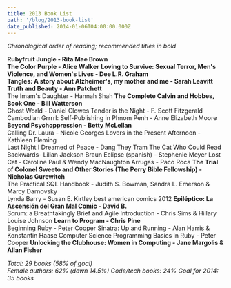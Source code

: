 ```yaml
---
title: 2013 Book List
path: '/blog/2013-book-list'
date_published: 2014-01-06T04:00:00.000Z
---
```


_Chronological order of reading; recommended titles in bold_

**Rubyfruit Jungle - Rita Mae Brown  
The Color Purple - Alice Walker**
**Loving to Survive: Sexual Terror, Men's Violence, and Women's Lives - Dee L.R. Graham**  
**Tangles: A story about Alzheimer's, my mother and me - Sarah Leavitt**  
**Truth and Beauty - Ann Patchett**  
The Imam's Daughter - Hannah Shah
**The Complete Calvin and Hobbes, Book One - Bill Watterson**  
Ghost World - Daniel Clowes
Tender is the Night - F. Scott Fitzgerald
Cambodian Grrrrl: Self-Publishing in Phnom Penh - Anne Elizabeth Moore  
**Beyond Psychoppression - Betty McLellan**  
Calling Dr. Laura - Nicole Georges
Lovers in the Present Afternoon - Kathleen Fleming  
Last Night I Dreamed of Peace - Dang They Tram
The Cat Who Could Read Backwards- Lilian Jackson Braun
Eclipse (spanish) - Stephenie Meyer
Lost Cat - Caroline Paul & Wendy MacNaughton
Arrugas - Paco Roca
**The Trial of Colonel Sweeto and Other Stories (The Perry Bible Fellowship) - Nicholas Gurewitch**  
The Practical SQL Handbook - Judith S. Bowman, Sandra L. Emerson & Marcy Darnovsky  
Lynda Barry - Susan E. Kirtley
best american comics 2012
**Epiléptico: La Ascensión del Gran Mal Comic - David B.**  
Scrum: a Breathtakingly Brief and Agile Introduction - Chris Sims & Hillary Louise Johnson
**Learn to Program - Chris Pine**  
Beginning Ruby - Peter Cooper
Sinatra: Up and Running - Alan Harris & Konstantin Haase
Computer Science Programming Basics in Ruby - Peter Cooper
**Unlocking the Clubhouse: Women in Computing - Jane Margolis & Allan Fisher**

_Total: 29 books (58% of goal)  
Female authors: 62% (down 14.5%)
Code/tech books: 24%
Goal for 2014: 35 books_
